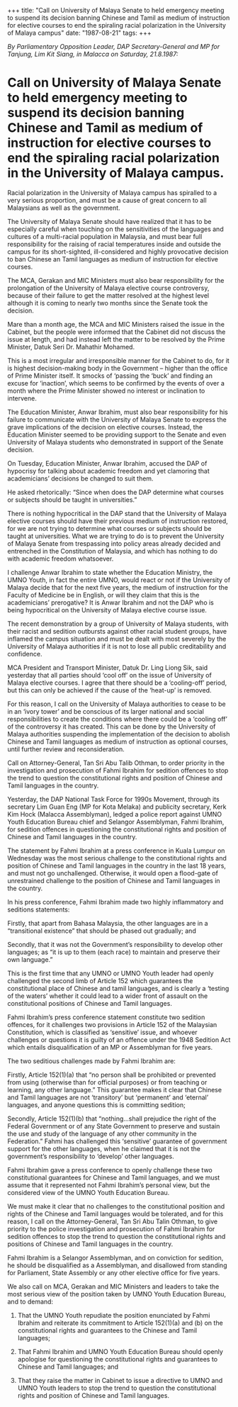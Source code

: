 +++ 
title: "Call on University of Malaya Senate to held emergency meeting to suspend its decision banning Chinese and Tamil as medium of instruction for elective courses to end the spiraling racial polarization in the University of Malaya campus"
date: "1987-08-21"
tags:
+++

_By Parliamentary Opposition Leader, DAP Secretary-General and MP for Tanjung, Lim Kit Siang, in Malacca on Saturday, 21.8.1987:_

# Call on University of Malaya Senate to held emergency meeting to suspend its decision banning Chinese and Tamil as medium of instruction for elective courses to end the spiraling racial polarization in the University of Malaya campus.

Racial polarization in the University of Malaya campus has spiralled to a very serious proportion, and must be a cause of great concern to all Malaysians as well as the government.</u>

The University of Malaya Senate should have realized that it has to be especially careful when touching on the sensitivities of the languages and cultures of a multi-racial population in Malaysia, and must bear full responsibility for the raising of racial temperatures inside and outside the campus for its short-sighted, ill-considered and highly provocative decision to ban Chinese an Tamil languages as medium of instruction for elective courses.

The MCA, Gerakan and MIC Ministers must also bear responsibility for the prolongation of the University of Malaya elective course controversy, because of their failure to get the matter resolved at the highest level although it is coming to nearly two months since the Senate took the decision.

Mare than a month age, the MCA and MIC Ministers raised the issue in the Cabinet, but the people were informed that the Cabinet did not discuss the issue at length, and had instead left the matter to be resolved by the Prime Minister, Datuk Seri Dr. Mahathir Mohamed.

This is a most irregular and irresponsible manner for the Cabinet to do, for it is highest decision-making body in the Government – higher than the office of Prime Minister itself. It smocks of ‘passing the ‘buck’ and finding an excuse for ‘inaction’, which seems to be confirmed by the events of over a month where the Prime Minister showed no interest or inclination to intervene.

The Education Minister, Anwar Ibrahim, must also bear responsibility for his failure to communicate with the University of Malaya Senate to express the grave implications of the decision on elective courses. Instead, the Education Minister seemed to be providing support to the Senate and even University of Malaya students who demonstrated in support of the Senate decision.

On Tuesday, Education Minister, Anwar Ibrahim, accused the DAP of hypocrisy for talking about academic freedom and yet clamoring that academicians’ decisions be changed to suit them.

He asked rhetorically: “Since when does the DAP determine what courses or subjects should be taught in universities.”

There is nothing hypocritical in the DAP stand that the University of Malaya elective courses should have their previous medium of instruction restored, for we are not trying to determine what courses or subjects should be taught at universities. What we are trying to do is to prevent the University of Malaya Senate from trespassing into policy areas already decided and entrenched in the Constitution of Malaysia, and which has nothing to do with academic freedom whatsoever.

I challenge Anwar Ibrahim to state whether the Education Ministry, the UMNO Youth, in fact the entire UMNO, would react or not if the University of Malaya decide that for the next five years, the medium of instruction for the Faculty of Medicine be in English, or will they claim that this is the academicians’ prerogative? It is Anwar Ibrahim and not the DAP who is being hypocritical on the University of Malaya elective course issue.

The recent demonstration by a group of University of Malaya students, with their racist and sedition outbursts against other racial student groups, have inflamed the campus situation and must be dealt with most severely by the University of Malaya authorities if it is not to lose all public creditability and confidence.

MCA President and Transport Minister, Datuk Dr. Ling Liong Sik, said yesterday that all parties should ‘cool off’ on the issue of University of Malaya elective courses. I agree that there should be a ‘cooling-off’ period, but this can only be achieved if the cause of the ‘heat-up’ is removed.

For this reason, I call on the University of Malaya authorities to cease to be in an ‘ivory tower’ and be conscious of its larger national and social responsibilities to create the conditions where there could be a ‘cooling off’ of the controversy it has created. This can be done by the University of Malaya authorities suspending the implementation of the decision to abolish Chinese and Tamil languages as medium of instruction as optional courses, until further review and reconsideration.

Call on Attorney-General, Tan Sri Abu Talib Othman, to order priority in the investigation and prosecution of Fahmi Ibrahim for sedition offences to stop the trend to question the constitutional rights and position of Chinese and Tamil languages in the country.

Yesterday, the DAP National Task Force for 1990s Movement, through its secretary Lim Guan Eng (MP for Kota Melaka) and publicity secretary, Kerk Kim Hock (Malacca Assemblyman), ledged a police report against UMNO Youth Education Bureau chief and Selangor Assemblyman, Fahmi Ibrahim, for sedition offences in questioning the constitutional rights and position of Chinese and Tamil languages in the country.

The statement by Fahmi Ibrahim at a press conference in Kuala Lumpur on Wednesday was the most serious challenge to the constitutional rights and position of Chinese and Tamil languages in the country in the last 18 years, and must not go unchallenged. Otherwise, it would open a flood-gate of unrestrained challenge to the position of Chinese and Tamil languages in the country.

In his press conference, Fahmi Ibrahim made two highly inflammatory and seditions statements:

Firstly, that apart from Bahasa Malaysia, the other languages are in a “transitional existence” that should be phased out gradually; and 

Secondly, that it was not the Government’s responsibility to develop other languages; as “it is up to them (each race) to maintain and preserve their own language.”

This is the first time that any UMNO or UMNO Youth leader had openly challenged the second limb of Article 152 which guarantees the constitutional place of Chinese and tamil languages, and is clearly a ‘testing of the waters’ whether it could lead to a wider front of assault on the constitutional positions of Chinese and Tamil languages.

Fahmi Ibrahim’s press conference statement constitute two sedition offences, for it challenges two provisions in Article 152 of the Malaysian Constitution, which is classified as ‘sensitive’ issue, and whoever challenges or questions it is guilty of an offence under the 1948 Sedition Act which entails disqualification of an MP or Assemblyman for five years.

The two seditious challenges made by Fahmi Ibrahim are:

Firstly, Article 152(1)(a) that “no person shall be prohibited or prevented from using (otherwise than for 
official purposes) or from teaching or learning, any other language.” This guarantee makes it clear that Chinese and Tamil languages are not ‘transitory’ but ‘permanent’ and ‘eternal’ languages, and anyone questions this is committing sedition;

Secondly, Article 152(1)(b) that “nothing…shall prejudice the right of the Federal Government or of any 
State Government to preserve and sustain the use and study of the language of any other community in the Federation.” Fahmi has challenged this ‘sensitive’ guarantee of government support for the other languages, when he claimed that it is not the government’s responsibility to ‘develop’ other languages.

Fahmi Ibrahim gave a press conference to openly challenge these two constitutional guarantees for Chinese and Tamil languages, and we must assume that it represented not Fahmi Ibrahim’s personal view, but the considered view of the UMNO Youth Education Bureau.

We must make it clear that no challenges to the constitutional position and rights of the Chinese and Tamil languages would be tolerated, and for this reason, I call on the Attorney-General, Tan Sri Abu Talin Othman, to give priority to the police investigation and prosecution of Fahmi Ibrahim for sedition offences to stop the trend to question the constitutional rights and positions of Chinese and Tamil languages in the country.

Fahmi Ibrahim is a Selangor Assemblyman, and on conviction for sedition, he should be disqualified as a Assemblyman, and disallowed from standing for Parliament, State Assembly or any other elective office for five years.

We also call on MCA, Gerakan and MIC Ministers and leaders to take the most serious view of the position taken by UMNO Youth Education Bureau, and to demand:

1.	That the UMNO Youth repudiate the position enunciated by Fahmi Ibrahim and reiterate its commitment to Article 152(1)(a) and (b) on the constitutional rights and guarantees to the Chinese and Tamil languages;

2.	That Fahmi Ibrahim and UMNO Youth Education Bureau should openly apologise for questioning the constitutional rights and guarantees to Chinese and Tamil languages; and

3.	That they raise the matter in Cabinet to issue a directive to UMNO and UMNO Youth leaders to stop the trend to question the constitutional rights and position of Chinese and Tamil languages.
 

